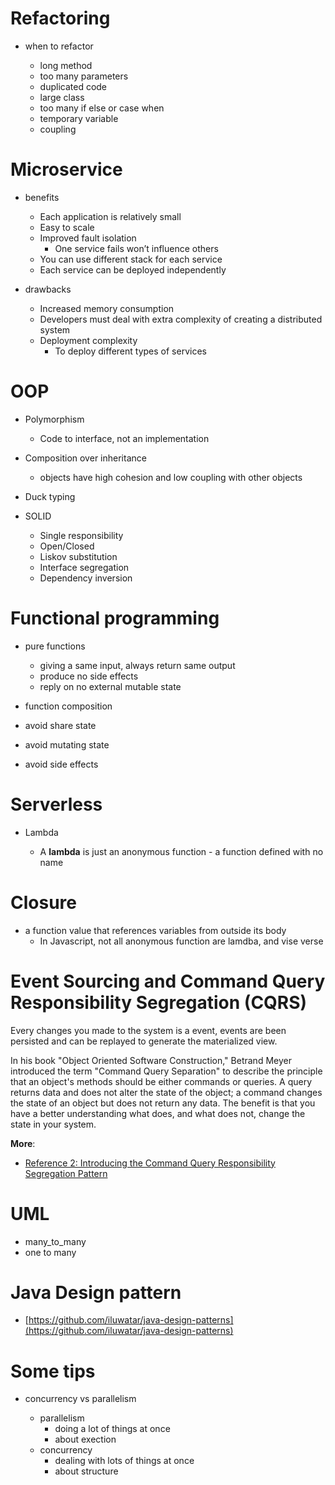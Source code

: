 
# Refactoring

- when to refactor

	- long method
	- too many parameters
	- duplicated code
	- large class
	- too many if else or case when
	- temporary variable
	- coupling

# Microservice

- benefits

	- Each application is relatively small
	- Easy to scale
	- Improved fault isolation
		- One service fails won’t influence others
	- You can use different stack for each service
	- Each service can be deployed independently
- drawbacks

	- Increased memory consumption
	- Developers must deal with extra complexity of creating a distributed system
	- Deployment complexity
		- To deploy different types of services

# OOP

- Polymorphism

	- Code to interface, not an implementation
- Composition over inheritance

	- objects have high cohesion and low coupling with other objects
-  Duck typing

- SOLID

	- Single responsibility
	- Open/Closed
	- Liskov substitution
	- Interface segregation
	- Dependency inversion

# Functional programming

- pure functions

	- giving a same input, always return same output
	- produce no side effects
	- reply on no external mutable state
- function composition
- avoid share state
- avoid mutating state
- avoid side effects


# Serverless

- Lambda

	- A **lambda** is just an anonymous function - a function defined with no name

# Closure

- a function value that references variables from outside its body
	- In Javascript, not all anonymous function are lamdba, and vise verse

# Event Sourcing and Command Query Responsibility Segregation (CQRS)

Every changes you made to the system is a event, events are been persisted and can be replayed to generate the materialized view.

In his book "Object Oriented Software Construction," Betrand Meyer introduced the term "Command Query Separation" to describe the principle that an object's methods should be either commands or queries. A query returns data and does not alter the state of the object; a command changes the state of an object but does not return any data. The benefit is that you have a better understanding what does, and what does not, change the state in your system.

**More**:

- [Reference 2: Introducing the Command Query Responsibility Segregation Pattern](https://msdn.microsoft.com/en-us/library/jj591573.aspx)

# UML

- many_to_many
- one to many


# Java Design pattern

- [https://github.com/iluwatar/java-design-patterns](https://github.com/iluwatar/java-design-patterns)


# Some tips

- concurrency vs parallelism

	- parallelism
		- doing a lot of things at once
		- about exection
	- concurrency
		- dealing with lots of things at once
		- about structure